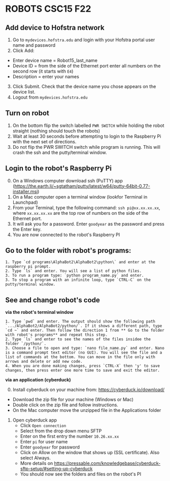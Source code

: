 # ROBOTS CSC15 F22

## Add device to Hofstra network ## 

1. Go to `mydevices.hofstra.edu` and login with your Hofstra portal user name and password
2. Click Add:
  * Enter device name = Robot15_last_name
  * Device ID = from the side of the Ethernet port enter all numbers on the second row (it starts with `E4`)
  * Description = enter your names
3. Click Submit. Check that the device name you chose appears on the device list.
4. Logout from `mydevices.hofstra.edu`

## Turn on robot ##

1. On the bottom flip the switch labelled `PWR SWITCH` while holding the robot straight (nothing should touch the robots)
2. Wait at least 30 seconds before attempting to login to the Raspberry Pi with the next set of directions.
3. Do not flip the PWR SWITCH switch while program is running. This will crash the ssh and the putty/terminal window. 

## Login to the robot's Raspberry Pi ##

0. On a Windows computer download ssh (PuTTY) app (https://the.earth.li/~sgtatham/putty/latest/w64/putty-64bit-0.77-installer.msi)
0. On a Mac computer open a terminal window (lookfor Terminal in Launchpad)
1. From your Terminal, type the following command: `ssh pi@xx.xx.xx.xx`, 
   where `xx.xx.xx.xx` are the top row of numbers on the side of the Ethernet port.
2. It will ask you for a password. Enter `goodyear` as the password and press the Enter key.
3. You are now connected to the robot's Raspberry PI

## Go to the folder with robot's programs:

    1. Type `cd programs\AlphaBot2\AlphaBot2\python\` and enter at the raspberry pi prompt. 
    2. Type `ls` and enter. You will see a list of python files. 
    3. To run a program type: `python program_name.py` and enter. 
    3. To stop a program with an infinite loop, type `CTRL-C` on the putty/terminal window. 

## See and change robot's code ## 

**via the robot's terminal window**

    1. Type `pwd` and enter. The output should show the following path `.../AlphaBot2/AlphaBot2/python/`. If it shows a different path, type `cd ~` and enter. Then follow the direction 1 from ** Go to the folder with robot's programs** and repeat this step. 
    2. Type `ls` and enter to see the names of the files insidee the folder `/python/`.
    3. Choose a file to open and type: `nano file_name.py` and enter. Nano is a command prompt text editor (no GUI). You will see the file and a list of commands at the bottom. You can move in the file only with arrows and delete or add new code. 
    4. When you are done making changes, press `CTRL-X` then 'y' to save changes, then press enter one more time to save and exit the editor. 
    
**via an application (cyberduck)** 

0. Install cyberduck on your machine from: https://cyberduck.io/download/
  * Download the zip file for your machine (Windows or Mac)
  * Double click on the zip file and follow instructions. 
  * On the Mac computer move the unzipped file in the Applications folder

1. Open cyberduck app
   * Click `Open connection`
   * Select from the drop down menu SFTP
   * Enter on the first entry the number `10.26.xx.xx`
   * Enter `pi` for user name
   * Enter `goodyear` for password
   * Click on Allow on the window that shows up (SSL certificate). Also select Always. 
   * More details on https://pressable.com/knowledgebase/cyberduck-sftp-setup/#setting-up-cyberduck 
   * You should now see the folders and files on the robot's PI


